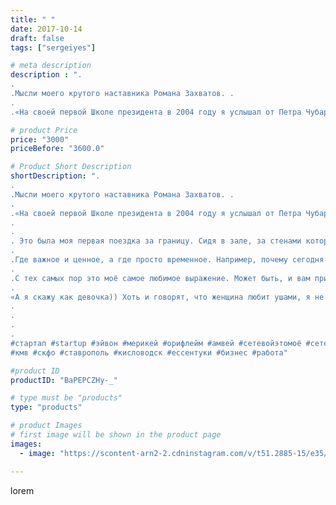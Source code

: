 ```yaml
---
title: " "
date: 2017-10-14
draft: false
tags: ["sergeiyes"]

# meta description
description : ".
.
.Мысли моего крутого наставника Романа Захватов. .
.
.«На своей первой Школе президента в 2004 году я услышал от Петра Чубарова слова, которые вдруг всё пос"

# product Price
price: "3000"
priceBefore: "3600.0"

# Product Short Description
shortDescription: ".
.
.Мысли моего крутого наставника Романа Захватов. .
.
.«На своей первой Школе президента в 2004 году я услышал от Петра Чубарова слова, которые вдруг всё поставили на свои места.
.
.
. Это была моя первая поездка за границу. Сидя в зале, за стенами которого плескалось Красное море, я понял как и ради чего расставлять приоритеты. .
.
.Где важное и ценное, а где просто временное. Например, почему сегодня мне надо встать раньше всех, чтобы пойти в спортзал. Или зачем вместо шашлычного уикенда, когда такая прекрасная погода, именно сегодня надо проводить встречи и слушать возражения и отказы. .
.
.С тех самых пор это моё самое любимое выражение. Может быть, и вам пригодится 😉 Вот оно //- не ищи удовольствий, которые приведут тебя к трудностям //- ищи трудности, которые приведут тебя к удовольствию».
.
«А я скажу как девочка)) Хоть и говорят, что женщина любит ушами, я не верю тем, кто просто говорит. Я смотрю на людей по их действиям. Есть или оправдания или результат, иного не дано. И если человек ничего не меняет в своей жизни, значит, что бы он ни говорил, его всё устраивает. Обожаю эту фразу: тебе не нравится твое место? Смени его, ты же не дерево».
.
.
.
.
#стартап #startup #эйвон #мерикей #орифлейм #амвей #сетевойэтомоё #сетевой #миллионер #бизнесбезвложений #командамечты #армель #млм #легкиеденьги #сетевойэтомодно #автобонус #сетевоймаркетинг #стильжизни #типичныесетевики #nl_int #пятигорск
#кмв #скфо #ставрополь #кисловодск #ессентуки #бизнес #работа"

#product ID
productID: "BaPEPCZHy-_"

# type must be "products"
type: "products"

# product Images
# first image will be shown in the product page
images:
  - image: "https://scontent-arn2-2.cdninstagram.com/v/t51.2885-15/e35/25024824_136875477094212_9048745920799178752_n.jpg?se=8&tp=1&_nc_ht=scontent-arn2-2.cdninstagram.com&_nc_cat=100&_nc_ohc=xK1kqp_l5l4AX_3m3Vq&ccb=7-4&oh=24dda4c3cd2c2c17aa808c7c89296097&oe=60829E80&_nc_sid=86f79a&ig_cache_key=MTYyNTUzNjYxNjA1MTE5MTc0Mw%3D%3D.2-ccb7-4"

---
```

lorem
